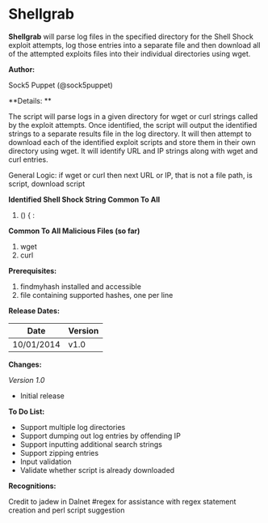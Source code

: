 Shellgrab
=========

**Shellgrab** will parse log files in the specified directory for the Shell Shock exploit attempts, log those entries into a separate file and then download all of the attempted exploits files into their individual directories using wget.

**Author:**

Sock5 Puppet (@sock5puppet)

**Details: **

The script will parse logs in a given directory for wget or curl strings called by the exploit attempts.  Once identified, the script will output the identified strings to a separate results file in the log directory.  It will then attempt to download each of the identified exploit scripts and store them in their own directory using wget.  It will identify URL and IP strings along with wget and curl entries.

General Logic: if wget or curl then next URL or IP, that is not a file path, is script, download script

__Identified Shell Shock String Common To All__

1. () { :

__Common To All Malicious Files (so far)__

1. wget
2. curl

**Prerequisites:**

1. findmyhash installed and accessible
2. file containing supported hashes, one per line

**Release Dates:**

| Date | Version |
| --- | --- |
| 10/01/2014 | v1.0 |

**Changes:**

_Version 1.0_
* Initial release

**To Do List:**

* Support multiple log directories
* Support dumping out log entries by offending IP
* Support inputting additional search strings
* Support zipping entries
* Input validation
* Validate whether script is already downloaded

**Recognitions:**

Credit to jadew in Dalnet #regex for assistance with regex statement creation and perl script suggestion
